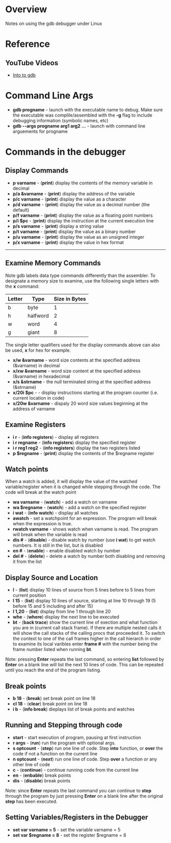 # Overview

Notes on using the gdb debugger under Linux

# Reference

## YouTube Videos

* [Into to gdb](https://www.youtube.com/watch?v=xQ0ONbt-qPs)

# Command Line Args

* **gdb progname** - launch with the executable name to debug.  Make sure the executable was complile/assembled with the **-g** flag to include debugging information (symbolic names, etc)
* **gdb --args progname arg1 arg2 ...** - launch with command line arguements for progname

# Commands in the debugger

## Display Commands

* **p varname** - (**print**) display the contents of the memory variable in decimal
* **p/a &varname** - (**print**) display the address of the variable
* **p/c varname** - (**print**) display the value as a character
* **p/d varname** - (**print**) display the value as a decimal number (the default)
* **p/f varname** - (**print**) display the value as a floating point numbers
* **p/i $pc**     - (**print**) display the instruction at the current execution line
* **p/s varname** - (**print**) display a string value
* **p/t varname** - (**print**) display the value as a binary number
* **p/u varname** - (**print**) display the value as an unsigned integer
* **p/x varname** - (**print**) display the value in hex format
* **

## Examine Memory Commands

Note gdb labels data type commands differently than the assembler.  To designate a memory size to examine, use the following single letters with the **x** command:

Letter | Type     | Size in Bytes
-------|----------|--------------
b      | byte     | 1
h      | halfword | 2
w      | word     | 4
g      | giant    | 8

The single letter qualifiers used for the display commands above can also be used, **x** for hex for example.

* **x/w &varname** - word size contents at the specified address (&varname) in decimal
* **x/xw &varname** - word size content at the specified address (&varname) in hexadecimal
* **x/s &strname** - the null terminated string at the specified address (&strname)
* **x/20i $pc** - - display instructions starting at the program counter (i.e. current location in code)
* **x/20w &varname** - dispaly 20 word size values beginning at the address of varname

## Examine Registers

* **i r** - (**info registers**) - display all registers
* **i r regname** - (**info registers**) display the specified register
* **i r reg1 reg2** - (**info registers**) display the two registers listed
* **p $regname** - (**print**) display the contents of the $regname register

## Watch points

When a watch is added, it will display the value of the watched variable/register when it is changed while stepping through the code.  The code will break at the watch point

* **wa varname** - (**watch**) - add a watch on varname
* **wa $regname** - (**watch**) - add a watch on the specified register
* **i wat** - (**info watch**) - display all watches
* **awatch** - set a watchpoint for an expression.  The program will break when the expression is true.
* **rwatch varname** - shows watch when varname is read.  The program will break when the variable is read
* **dis #** - (**disable**) - disable watch by number (use **i wat**) to get watch numbers.  It is still in the list, but is disabled
* **en #** - (**enable**) - enable disabled watch by number
* **del #** - (**delete**) - delete a watch by number both disabling and removing it from the list


## Display Source and Location

* **l** - (**list**) display 10 lines of source from 5 lines before to 5 lines from current position
* **l 15** - (**list**) display 10 lines of source, starting at line 10 through 19 (5 before 15 and 5 including and after 15)
* **l 1,20** - (**list**) display from line 1 through line 20
* **whe** - (**where**) display the next line to be executed
* **bt** - (**back trace**) show the current line of exection and what function you are in (current call stack frame).  If there are multiple nested calls it will show the call stacks of the calling procs that proceeded it.  To switch the context to one of the call frames higher in the call hierarch in order to examine its local varibles enter **frame #** with the number being the frame number listed when running **bt**.

Note: pressing **Enter** repeats the last command, so entering **list** followed by **Enter** on a blank line will list the next 10 lines of code.  This can be repeated until you reach the end of the program listing.

## Break points

* **b 18** - (**break**) set break point on line 18
* **cl 18** - (**clear**) break point on line 18
* **i b** - (**info break**) dieplays list of break points and watches

## Running and Stepping through code

* **start** - start execution of program, pausing at first instruction
* **r args** - (**run**) run the program with optional args.
* **s optcount** - (**step**) run one line of code.  Step **into** function, or **over** the code if not a function on the current line
* **n optcount** - (**next**) run one line of code.  Step **over** a function or any other line of code
* **c** - (**continue**) - continue running code from the current line
* **en** - (**enbable**) break points
* **dis** - (**disable**) break points

Note: since **Enter** repeats the last command you can continue to **step** through the program by just pressing **Enter** on a blank line after the original **step** has been executed.

## Setting Variables/Registers in the Debugger

* **set var varname = 5** - set the variable varname = 5
* **set var $regname = 8** - set the register $regname = 8



